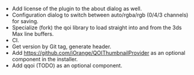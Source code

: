- Add license of the plugin to the about dialog as well.
- Configuration dialog to switch between auto/rgba/rgb (0/4/3 channels) for saving.
- Specialize (fork) the qoi library to load straight into and from the 3ds Max line buffers.
- CI.
- Get version by Git tag, generate header.
- Add https://github.com/iOrange/QOIThumbnailProvider as an optional component in the installer.
- Add qqoi (TODO) as an optional component.
